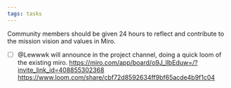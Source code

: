 ```yaml
---
tags: tasks
---
```

Community members should be given 24 hours to reflect and contribute to the mission vision and values in Miro.
- [ ] @Lewwwk will announce in the project channel, doing a quick loom of the existing miro.
[https://miro.com/app/board/o9J_llbEduw=/?invite_link_id=408855302368 https://www.loom.com/share/cbf72d8592634ff9bf65acde4b9f1c04 ](https://miro.com/app/board/o9J_llbEduw=/?invite_link_id=408855302368)